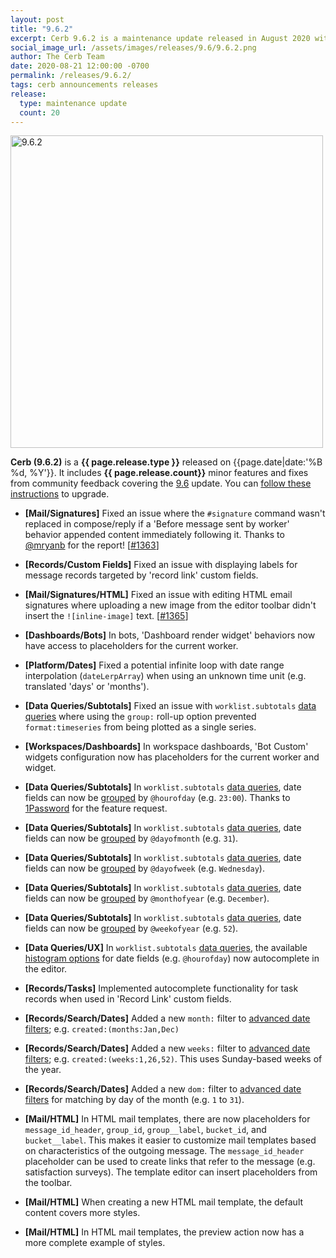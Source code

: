 ```yaml
---
layout: post
title: "9.6.2"
excerpt: Cerb 9.6.2 is a maintenance update released in August 2020 with 20 minor features and fixes from community feedback.
social_image_url: /assets/images/releases/9.6/9.6.2.png
author: The Cerb Team
date: 2020-08-21 12:00:00 -0700
permalink: /releases/9.6.2/
tags: cerb announcements releases
release:
  type: maintenance update
  count: 20
---
```


<div class="cerb-screenshot">
<img src="{{page.social_image_url}}" class="screenshot" alt="9.6.2" width="500">
</div>

**Cerb (9.6.2)** is a **{{ page.release.type }}** released on {{page.date|date:'%B %d, %Y'}}. It includes **{{ page.release.count}}** minor features and fixes from community feedback covering the [9.6](/releases/9.6/) update.  You can [follow these instructions](/docs/upgrading/) to upgrade.

* **[Mail/Signatures]** Fixed an issue where the `#signature` command wasn't replaced in compose/reply if a 'Before message sent by worker' behavior appended content immediately following it. Thanks to [@mryanb](https://github.com/mryanb) for the report! [[#1363](https://github.com/jstanden/cerb/issues/1363)]

* **[Records/Custom Fields]** Fixed an issue with displaying labels for message records targeted by 'record link' custom fields.

* **[Mail/Signatures/HTML]** Fixed an issue with editing HTML email signatures where uploading a new image from the editor toolbar didn't insert the `![inline-image]` text. [[#1365](https://github.com/jstanden/cerb/issues/1365)]

* **[Dashboards/Bots]** In bots, 'Dashboard render widget' behaviors now have access to placeholders for the current worker.

* **[Platform/Dates]** Fixed a potential infinite loop with date range interpolation (`dateLerpArray`) when using an unknown time unit (e.g. translated 'days' or 'months').

* **[Data Queries/Subtotals]** Fixed an issue with `worklist.subtotals` [data queries](/docs/data-queries/worklist/subtotals/) where using the `group:` roll-up option prevented `format:timeseries` from being plotted as a single series.

* **[Workspaces/Dashboards]** In workspace dashboards, 'Bot Custom' widgets configuration now has placeholders for the current worker and widget.

* **[Data Queries/Subtotals]** In `worklist.subtotals` [data queries](/docs/data-queries/worklist/subtotals/), date fields can now be [grouped](/docs/data-queries/worklist/subtotals/#date-histograms) by `@hourofday` (e.g. `23:00`). Thanks to [1Password](https://1password.com/) for the feature request.

* **[Data Queries/Subtotals]** In `worklist.subtotals` [data queries](/docs/data-queries/worklist/subtotals/), date fields can now be [grouped](/docs/data-queries/worklist/subtotals/#date-histograms) by `@dayofmonth` (e.g. `31`).

* **[Data Queries/Subtotals]** In `worklist.subtotals` [data queries](/docs/data-queries/worklist/subtotals/), date fields can now be [grouped](/docs/data-queries/worklist/subtotals/#date-histograms) by `@dayofweek` (e.g. `Wednesday`).

* **[Data Queries/Subtotals]** In `worklist.subtotals` [data queries](/docs/data-queries/worklist/subtotals/), date fields can now be [grouped](/docs/data-queries/worklist/subtotals/#date-histograms) by `@monthofyear` (e.g. `December`).

* **[Data Queries/Subtotals]** In `worklist.subtotals` [data queries](/docs/data-queries/worklist/subtotals/), date fields can now be [grouped](/docs/data-queries/worklist/subtotals/#date-histograms) by `@weekofyear` (e.g. `52`).

* **[Data Queries/UX]** In `worklist.subtotals` [data queries](/docs/data-queries/worklist/subtotals/), the available [histogram options](/docs/data-queries/worklist/subtotals/#date-histograms) for date fields (e.g. `@hourofday`) now autocomplete in the editor.

* **[Records/Tasks]** Implemented autocomplete functionality for task records when used in 'Record Link' custom fields.

* **[Records/Search/Dates]** Added a new `month:` filter to [advanced date filters](/docs/search/#dates); e.g. `created:(months:Jan,Dec)`

* **[Records/Search/Dates]** Added a new `weeks:` filter to [advanced date filters](/docs/search/#dates); e.g. `created:(weeks:1,26,52)`. This uses Sunday-based weeks of the year.

* **[Records/Search/Dates]** Added a new `dom:` filter to [advanced date filters](/docs/search/#dates) for matching by day of the month (e.g. `1` to `31`).

* **[Mail/HTML]** In HTML mail templates, there are now placeholders for `message_id_header`, `group_id`, `group__label`, `bucket_id`, and `bucket__label`. This makes it easier to customize mail templates based on characteristics of the outgoing message. The `message_id_header` placeholder can be used to create links that refer to the message (e.g. satisfaction surveys). The template editor can insert placeholders from the toolbar.

* **[Mail/HTML]** When creating a new HTML mail template, the default content covers more styles.

* **[Mail/HTML]** In HTML mail templates, the preview action now has a more complete example of styles.

